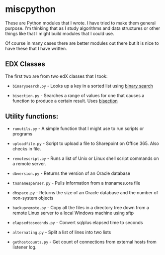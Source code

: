 # miscpython

These are Python modules that I wrote. I have tried to make them general purpose. I'm thinking that as I study algorithms and data structures or other things like that I might build modules that I could use. 

Of course in many cases there are better modules out there but it is nice to have these that I have written.

## EDX Classes

The first two are from two edX classes that I took:

* `binarysearch.py` - Looks up a key in a sorted list using [binary search](https://en.wikipedia.org/wiki/Binary_search_algorithm)

* `bisection.py` - Searches a range of values for one that causes a function to produce a certain result. Uses [bisection](https://en.wikipedia.org/wiki/Bisection_method)
               
## Utility functions:

* `runutils.py` - A simple function that I might use to run scripts or programs

* `uploadfile.py` - Script to upload a file to Sharepoint on Office 365. Also checks in file.

* `remotescript.py` - Runs a list of Unix or Linux shell script commands on a remote server.

* `dbversion.py` - Returns the version of an Oracle database

* `tnsnamesparser.py` - Pulls information from a tnsnames.ora file

* `dbspace.py` - Returns the size of an Oracle database and the number of non-system objects

* `backupremote.py` - Copy all the files in a directory tree down from a remote Linux server to a local Windows machine using sftp

* `elapsedtoseconds.py` - Convert sqlplus elapsed time to seconds

* `alternating.py` - Split a list of lines into two lists

* `gethostcounts.py` - Get count of connections from external hosts from listener log.
